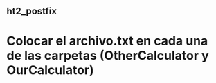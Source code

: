 ## ht2_postfix
# Colocar el archivo.txt en cada una de las carpetas (OtherCalculator y OurCalculator)